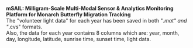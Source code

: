 **mSAIL: Milligram-Scale Multi-Modal Sensor & Analytics Monitoring Platform for Monarch Butterfly Migration Tracking**\
The "volunteer light data" for each year has been saved in both "*.mat" and "*.cvs" formats.\
Also, the data for each year contains 8 columns which are: year, month, day, longitude, latitude, sunrise time, sunset time, light data.

